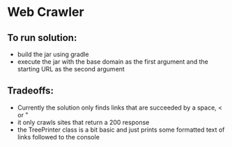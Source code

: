 Web Crawler
==========
To run solution:
---------------
- build the jar using gradle
- execute the jar with the base domain as the first argument and the starting URL as the second argument

Tradeoffs:
---------
- Currently the solution only finds links that are succeeded by a space, < or " 
- it only crawls sites that return a 200 response
- the TreePrinter class is a bit basic and just prints some formatted text of links followed to the console
